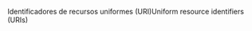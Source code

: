 <span data-ttu-id="96185-101">Identificadores de recursos uniformes (URI)</span><span class="sxs-lookup"><span data-stu-id="96185-101">Uniform resource identifiers (URIs)</span></span>